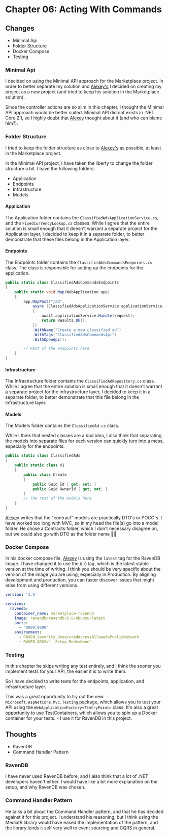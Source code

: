 # Chapter 06: Acting With Commands

## Changes

- Minimal Api
- Folder Structure
- Docker Compose
- Testing

### Minimal Api

I decided on using the Minimal API approach for the Marketplace project.
In order to better separate my solution and [Alexey's](https://github.com/alexeyzimarev) I decided on creating my project as a new project (and tried to keep his solution in the Marketplace solution).

Since the controller actions are so slim in this chapter, I thought the Minimal API approach would be better suited.
Minimal API did not exists in .NET Core 2.1, so I highly doubt that [Alexey](https://github.com/alexeyzimarev) thought about it (and who can blame him?).

### Folder Structure

I tried to keep the folder structure as close to [Alexey's](https://github.com/alexeyzimarev) as possible, at least in the Marketplace project.

In the Minimal API project, I have taken the liberty to change the folder structure a bit.
I have the following folders:

- Application
- Endpoints
- Infrastructure
- Models

#### Application

The Application folder contains the `ClassifiedAdsApplicationService.cs`, and the `FixedCurrencyLookup.cs` classes.
While I agree that the entire solution is small enough that it doesn't warrant a separate project for the Application layer, I decided to keep it in a separate folder, to better demonstrate that these files belong in the Application layer.

#### Endpoints

The Endpoints folder contains the `ClassifiedAdsCommandsEndpoints.cs` class.
The class is responsible for setting up the endpoints for the application.

```csharp
public static class ClassifiedAdsCommandsEndpoints
{
    public static void Map(WebApplication app)
    {
        app.MapPost("/ad",
            async (ClassifiedAdsApplicationService applicationService, ClassifiedAds.V1.Create request) =>
            {
                await applicationService.Handle(request);
                return Results.Ok();
            })
            .WithName("Create a new classified ad")
            .WithTags("ClassifiedAdsCommandsApi")
            .WithOpenApi();

        // Rest of the endpoints here
    }
}
```

#### Infrastructure

The Infrastructure folder contains the `ClassifiedAdRepository.cs` class.
While I agree that the entire solution is small enough that it doesn't warrant a separate project for the Infrastructure layer, I decided to keep it in a separate folder, to better demonstrate that this file belong in the Infrastructure layer.

#### Models

The Models folder contains the `ClassifiedAd.cs` class.

While I think that nested classes are a bad idea, I also think that separating the models into separate files for each version can quickly turn into a mess, especially for the endpoints.

```csharp
public static class ClassifiedAds
{
    public static class V1
    {
        public class Create
        {
            public Guid Id { get; set; }
            public Guid OwnerId { get; set; }
        }
        // The rest of the models here
    }
}
```

[Alexey](https://github.com/alexeyzimarev) writes that the "contract" models are practically DTO's or POCO's. I have worked too long with MVC, so in my head the file(s) go into a model folder. He chose a Contracts folder, which I don't necessary disagree on, but we could also go with DTO as the folder name 🤷‍♂️

### Docker Compose

In his docker compose file, [Alexey](https://github.com/alexeyzimarev) is using the `latest` tag for the RavenDB image. I have changed it to use the `6.0` tag, which is the latest stable version at the time of writing.
I think you should be very specific about the version of the image you are using, especially in Production.
By aligning development and production, you can faster discover issues that might arise from using different versions.

```yaml
version: '3.5'

services:
  ravendb:
    container_name: marketplace-ravendb
    image: ravendb/ravendb:6.0-ubuntu-latest
    ports:
      - "8080:8080"
    environment:
      - RAVEN_Security_UnsecuredAccessAllowed=PublicNetwork
      - RAVEN_ARGS="--Setup.Mode=None"

```

### Testing

In this chapter he skips writing any test entirely, and I think the sooner you implement tests for your API, the easier it is to write them.

So I have decided to write tests for the endpoints, application, and infrastructure layer.

This was a great opportunity to try out the new `Microsoft.AspNetCore.Mvc.Testing` package, which allows you to test your API using the `WebApplicationFactory<TEntryPoint>` class.
It's also a great opportunity to use TestContainers, which allows you to spin up a Docker container for your tests. - I use it for RavenDB in this project.

## Thoughts

 - RavenDB
 - Command Handler Pattern

### RavenDB

I have never used RavenDB before, and I also think that a lot of .NET developers haven't either.
I would have like a bit more explanation on the setup, and why RavenDB was chosen.

### Command Handler Pattern

He talks a bit about the Command Handler pattern, and that he has decided against it for this project.
I understand his reasoning, but I think using the MediatR library would have eased the implementation of the pattern, and the library lends it self very well to event sourcing and CQRS in general.
